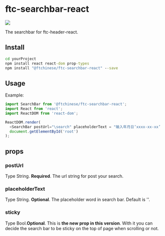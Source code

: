 # ftc-searchbar-react

[![](https://travis-ci.org/wangyichen1064431086/ftc-searchbar-react.svg?branch=master)](https://travis-ci.org/wangyichen1064431086/ftc-searchbar-react)

The searchbar for ftc-header-react.

## Install

```cmd
cd yourProject
npm install react react-dom prop-types
npm install "@ftchinese/ftc-searchbar-react" --save
```

## Usage

Example:

```js
import SearchBar from '@ftchinese/ftc-searchbar-react';
import React from 'react';
import ReactDOM from 'react-dom';

ReactDOM.render(
  <SearchBar postUrl="\search" placeholderText = "输入年月日‘xxxx-xx-xx’可搜索该日存档" />,
  document.getElementById('root')
);
```

## props

### postUrl

Type String. **Required**. The url string for post your search.

### placeholderText

Type String. **Optional**. The placeholder word in search bar. Default is ''.

### sticky

Type Bool.**Optional**. This is **the new prop in this version**. With it you can decide the search bar to be sticky on the top of page when scrolling or not.